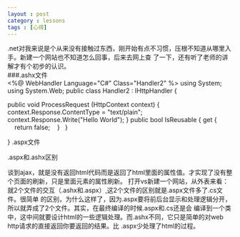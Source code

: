 ```yaml
---
layout : post
category : lessons
tags : [心得]
---
```

  .net对我来说是个从来没有接触过东西，刚开始有点不习惯，压根不知道从哪里入手。新建一个网站也不知道怎么回事，后来去网上查
了一下，还有听了老师的讲解才有个初步的认识。   
###.ashx文件  
  <%@ WebHandler Language="C#" Class="Handler2" %>
  using System;
  using System.Web;
  public class Handler2 : IHttpHandler {
    
  public void ProcessRequest (HttpContext context) {
  context.Response.ContentType = "text/plain";
  context.Response.Write("Hello World");
  }
  public bool IsReusable {
  get {
  &nbsp;&nbsp;&nbsp;&nbsp;return false;
  &nbsp;&nbsp;&nbsp;}
  &nbsp;&nbsp;}

  }
  .aspx文件
  
  .aspx和.ashx区别  
  
  谈到ajax，就是没有返回html代码而是返回了html里面的属性值。才实现了没有整个页面的刷新，只是里面元素的属性刷新。
   打开vs新建一个网站，从外表来看：就2个文件的交互（.ashx和.aspx）,这2个文件的区别就是.aspx文件多了.cs文件。很简单
的区别，为什么这样了，因为.aspx要将前后台显示和处理逻辑分开，所以就弄成了2个文件。其实，在最终编译的时候.aspx和.cs还是会
编译到一个类中，这中间就要设计html的一些逻辑处理。而.ashx不同，它只是简单的对web http请求的直接返回你要返回的结果。比
.aspx少处理了html的过程。
   

 

